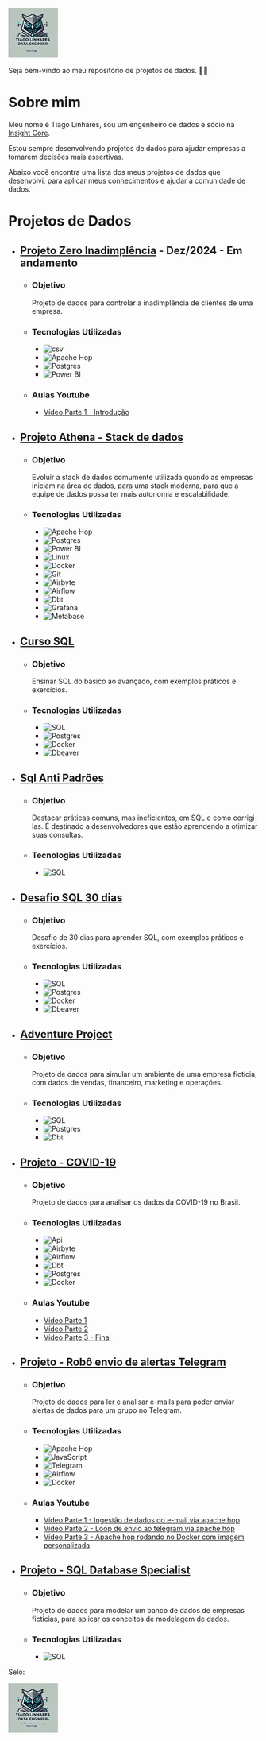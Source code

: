 [<img src="z_img/image.webp" width="100" height="100">](https://www.youtube.com/@TiagoLinhares015)

Seja bem-vindo ao meu repositório de projetos de dados. 👷‍♂️

# Sobre mim

Meu nome é Tiago Linhares, sou um engenheiro de dados e sócio na [Insight Core](https://insightcore.tech/).

Estou sempre desenvolvendo projetos de dados para ajudar empresas a tomarem decisões mais assertivas.

Abaixo você encontra uma lista dos meus projetos de dados que desenvolvi, para aplicar meus conhecimentos e ajudar a comunidade de dados.

# Projetos de Dados

- ## [Projeto Zero Inadimplência](/zero_inadimplencia/README.md) - Dez/2024 - Em andamento

    - ### Objetivo
        Projeto de dados para controlar a inadimplência de clientes de uma empresa.

    - ### Tecnologias Utilizadas
        - ![csv](https://img.shields.io/badge/csv-Data-blue)
        - ![Apache Hop](https://img.shields.io/badge/apache%20hop-ETL-blue)
        - ![Postgres](https://img.shields.io/badge/Postgres-Database-blue)
        - ![Power BI](https://img.shields.io/badge/Power%20BI-Data%20Viz-blue)

    - ### Aulas Youtube
        - [Vídeo Parte 1 - Introdução](https://youtu.be/b8FCd9gwoBw)

- ## [Projeto Athena - Stack de dados](https://github.com/Linhares015/athena_stack_infra)

    - ### Objetivo
        Evoluir a stack de dados comumente utilizada quando as empresas iniciam na área de dados, para uma stack moderna, para que a equipe de dados possa ter mais autonomia e escalabilidade.

    - ### Tecnologias Utilizadas
        - ![Apache Hop](https://img.shields.io/badge/Apache%20Hop-ETL-blue)
        - ![Postgres](https://img.shields.io/badge/Postgres-Database-blue)
        - ![Power BI](https://img.shields.io/badge/Power%20BI-Data%20Visualization-blue)
        - ![Linux](https://img.shields.io/badge/Linux-Operating%20System-blue)
        - ![Docker](https://img.shields.io/badge/Docker-Container-blue)
        - ![Git](https://img.shields.io/badge/git-Version%20Control-blue)
        - ![Airbyte](https://img.shields.io/badge/Airbyte-Data%20Integration-blue)
        - ![Airflow](https://img.shields.io/badge/Airflow-Data%20Pipeline-blue)
        - ![Dbt](https://img.shields.io/badge/Dbt-Data%20Modeling-blue)
        - ![Grafana](https://img.shields.io/badge/Grafana-Data%20Visualization-blue)
        - ![Metabase](https://img.shields.io/badge/Metabase-Data%20Visualization-blue)

- ## [Curso SQL](https://github.com/Linhares015/curso_sql)

    - ### Objetivo
        Ensinar SQL do básico ao avançado, com exemplos práticos e exercícios.

    - ### Tecnologias Utilizadas
        - ![SQL](https://img.shields.io/badge/SQL-Database-blue)
        - ![Postgres](https://img.shields.io/badge/Postgres-Database-blue)
        - ![Docker](https://img.shields.io/badge/Docker-Container-blue)
        - ![Dbeaver](https://img.shields.io/badge/Dbeaver-Database%20Tool-blue)

- ## [Sql Anti Padrões](https://github.com/Linhares015/sql_anti_padroes)

    - ### Objetivo
        Destacar práticas comuns, mas ineficientes, em SQL e como corrigi-las. É destinado a desenvolvedores que estão aprendendo a otimizar suas consultas.

    - ### Tecnologias Utilizadas
        - ![SQL](https://img.shields.io/badge/SQL-Database-blue)

- ## [Desafio SQL 30 dias](https://github.com/Linhares015/desafio_sql_30_dias)

    - ### Objetivo
        Desafio de 30 dias para aprender SQL, com exemplos práticos e exercícios.

    - ### Tecnologias Utilizadas
        - ![SQL](https://img.shields.io/badge/SQL-Database-blue)
        - ![Postgres](https://img.shields.io/badge/Postgres-Database-blue)
        - ![Docker](https://img.shields.io/badge/Docker-Container-blue)
        - ![Dbeaver](https://img.shields.io/badge/Dbeaver-Database%20Tool-blue)

- ## [Adventure Project](https://github.com/Linhares015/adventure-project)

    - ### Objetivo
        Projeto de dados para simular um ambiente de uma empresa fictícia, com dados de vendas, financeiro, marketing e operações.

    - ### Tecnologias Utilizadas
        - ![SQL](https://img.shields.io/badge/SQL-Database-blue)
        - ![Postgres](https://img.shields.io/badge/Postgres-Database-blue)
        - ![Dbt](https://img.shields.io/badge/Dbt-Data%20Modeling-blue)

- ## [Projeto - COVID-19](/Covid_19/README.md)

    - ### Objetivo
        Projeto de dados para analisar os dados da COVID-19 no Brasil.

    - ### Tecnologias Utilizadas
        - ![Api](https://img.shields.io/badge/Api-Flask-blue)
        - ![Airbyte](https://img.shields.io/badge/Airbyte-Data%20Integration-blue)
        - ![Airflow](https://img.shields.io/badge/Airflow-Data%20Pipeline-blue)
        - ![Dbt](https://img.shields.io/badge/Dbt-Data%20Modeling-blue)
        - ![Postgres](https://img.shields.io/badge/Postgres-Database-blue)
        - ![Docker](https://img.shields.io/badge/Docker-Container-blue)

    - ### Aulas Youtube
        - [Vídeo Parte 1](https://youtu.be/ZjVKkVJZNus)
        - [Vídeo Parte 2](https://youtu.be/7mIk_X3M2K0)
        - [Vídeo Parte 3 - Final](https://youtu.be/6pAruuIki9E)

- ## [Projeto - Robô envio de alertas Telegram](/Robo_telegram/README.md)

    - ### Objetivo
        Projeto de dados para ler e analisar e-mails para poder enviar alertas de dados para um grupo no Telegram.

    - ### Tecnologias Utilizadas
        - ![Apache Hop](https://img.shields.io/badge/Apache%20Hop-ETL-blue)
        - ![JavaScript](https://img.shields.io/badge/JavaScript-Programming-blue)
        - ![Telegram](https://img.shields.io/badge/Telegram-Chatbot-blue)
        - ![Airflow](https://img.shields.io/badge/Airflow-Data%20Pipeline-blue)
        - ![Docker](https://img.shields.io/badge/Docker-Container-blue)

    - ### Aulas Youtube
        - [Vídeo Parte 1 - Ingestão de dados do e-mail via apache hop](https://youtu.be/-Ng0xpuSvNA)
        - [Vídeo Parte 2 - Loop de envio ao telegram via apache hop](https://youtu.be/6-WaTLmzj9s)
        - [Vídeo Parte 3 - Apache hop rodando no Docker com imagem personalizada](https://youtu.be/Ka29D5UCed4)

- ## [Projeto - SQL Database Specialist](https://github.com/Linhares015/modelo_er_projeto)

    - ### Objetivo
        Projeto de dados para modelar um banco de dados de empresas fictícias, para aplicar os conceitos de modelagem de dados.

    - ### Tecnologias Utilizadas
        - ![SQL](https://img.shields.io/badge/SQL-Database-blue)

Selo:

[<img src="z_img/image.webp" width="100" height="100">](https://github.com/Linhares015)
